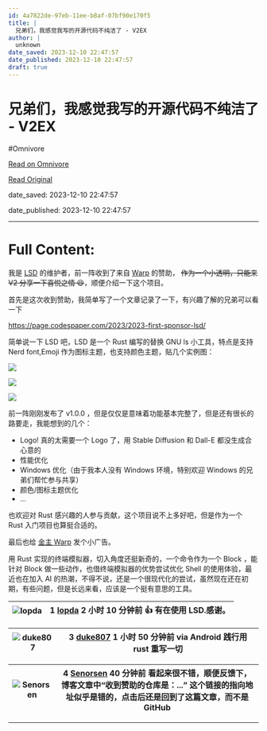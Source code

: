 ```yaml
---
id: 4a7822de-97eb-11ee-b8af-07bf90e170f5
title: |
  兄弟们，我感觉我写的开源代码不纯洁了 - V2EX
author: |
  unknown
date_saved: 2023-12-10 22:47:57
date_published: 2023-12-10 22:47:57
draft: true
---
```


# 兄弟们，我感觉我写的开源代码不纯洁了 - V2EX
#Omnivore

[Read on Omnivore](https://omnivore.app/me/v-2-ex-18c577b0ec9)

[Read Original](https://www.v2ex.com/t/999325)

date_saved: 2023-12-10 22:47:57

date_published: 2023-12-10 22:47:57

--- 

# Full Content: 

我是 [LSD](https://github.com/lsd-rs/lsd) 的维护者，前一阵收到了来自 [Warp](https://www.warp.dev/) 的赞助， ~~作为一个小透明，只能来 V2 分享一下喜悦之情 😆~~，顺便介绍一下这个项目。

首先是这次收到赞助，我简单写了一个文章记录了一下，有兴趣了解的兄弟可以看一下

<https://page.codespaper.com/2023/2023-first-sponsor-lsd/>

简单说一下 LSD 吧，LSD 是一个 Rust 编写的替换 GNU ls 小工具，特点是支持 Nerd font,Emoji 作为图标主题，也支持颜色主题，贴几个实例图：

![](https://proxy-prod.omnivore-image-cache.app/0x0,seYL7FETUkL-7_d6PGt7GKmoX5O1LnrjsYRS4NmussiA/https://i.imgur.com/YybL9KQ.png) 

![](https://proxy-prod.omnivore-image-cache.app/0x0,snefEbUSGyFA_D7ZuxtjixhteAOqXS-F7rM877HMqUL8/https://i.imgur.com/Y8Qz5Rl.png) 

![](https://proxy-prod.omnivore-image-cache.app/0x0,swkYdGej3mmvNMWWV48cj8PeI2RpFmX4N0Ay7JiOjLLs/https://i.imgur.com/lBtH30U.png) 

前一阵刚刚发布了 v1.0.0 ，但是仅仅是意味着功能基本完整了，但是还有很长的路要走，我能想到的几个：

* Logo! 真的太需要一个 Logo 了，用 Stable Diffusion 和 Dall-E 都没生成合心意的
* 性能优化
* Windows 优化（由于我本人没有 Windows 环境，特别欢迎 Windows 的兄弟们帮忙参与共享）
* 颜色/图标主题优化
* ...

也欢迎对 Rust 感兴趣的人参与贡献，这个项目说不上多好吧，但是作为一个 Rust 入门项目也算挺合适的。

最后也给 [金主 Warp](https://www.warp.dev/?utm%5Fsource=github&utm%5Fmedium=referral&utm%5Fcampaign=lsd%5F20231001) 发个小广告。

用 Rust 实现的终端模拟器，切入角度还挺新奇的，一个命令作为一个 Block ，能针对 Block 做一些动作，也借终端模拟器的优势尝试优化 Shell 的使用体验，最近也在加入 AI 的热潮，不得不说，还是一个很现代化的尝试，虽然现在还在初期，有些问题，但是长远来看，应该是一个挺有意思的工具。

| ![lopda](https://proxy-prod.omnivore-image-cache.app/0x0,sG1WfujSDXGvk-Pw2f9ei1pzi8pQDNrc1vG0lZyStvGg/https://cdn.v2ex.com/avatar/008e/d359/468902_normal.png?m=1694762521) | 1 **[lopda](https://www.v2ex.com/member/lopda)** 2 小时 10 分钟前 👍 有在使用 LSD.感谢。 |
| --------------------------------------------------------------------------------------------------------------------------------------------------------------------------- | ---------------------------------------------------------------------------- |

| ![duke807](https://proxy-prod.omnivore-image-cache.app/0x0,sHhRBpqVPYxcRfXhHlj48q7pMsAiP76d_k3irnAIVzbs/https://cdn.v2ex.com/gravatar/7bd7a4867771c56d536692a0ea94ea53?s=48&d=retro) | 3 **[duke807](https://www.v2ex.com/member/duke807)** 1 小时 50 分钟前 via Android 践行用 rust 重写一切 |
| ------------------------------------------------------------------------------------------------------------------------------------------------------------------------------------ | ------------------------------------------------------------------------------------------ |

| ![Senorsen](https://proxy-prod.omnivore-image-cache.app/0x0,sNqTVy-ma5ntxuKVQVU6xCYPk-mM1Z0w5H6_13MU44t8/https://cdn.v2ex.com/gravatar/b05c83b2ee7080bd53244cc651e4ad97?s=48&d=retro) | 4 **[Senorsen](https://www.v2ex.com/member/Senorsen)** 40 分钟前 看起来很不错，顺便反馈下，博客文章中“收到赞助的仓库是：...” 这个链接的指向地址似乎是错的，点击后还是回到了这篇文章，而不是 GitHub |
| ------------------------------------------------------------------------------------------------------------------------------------------------------------------------------------- | ------------------------------------------------------------------------------------------------------------------------------------- |

---

